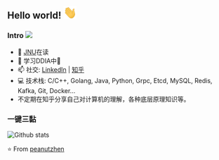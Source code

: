 ## Hello world! <img src="https://github.com/peanutzhen/peanutzhen/raw/master/gifs/Hi.gif" width="30px"></h2>

### Intro ![](https://visitor-badge.glitch.me/badge?page_id=peanutzhen.peanutzhen)

- 🔭 [JNU](https://jnu.edu.cn/)在读
- 🌱 学习DDIA中🚀
- 📫 社交: [LinkedIn](https://www.linkedin.com/in/%E6%B4%9B%E7%94%9F-%E7%94%84-41b71b18a/) | [知乎](https://www.zhihu.com/people/zhen-luo-sheng)
- 💻 技术栈: C/C++, Golang, Java, Python, Grpc, Etcd, MySQL, Redis, Kafka, Git, Docker...
- 不定期在知乎分享自己对计算机的理解，各种底层原理知识等。

### 一键三黏

![Github stats](https://github-readme-stats.vercel.app/api?username=peanutzhen&show_icons=true&hide_border=true)

⭐️ From [peanutzhen](https://github.com/peanutzhen)
